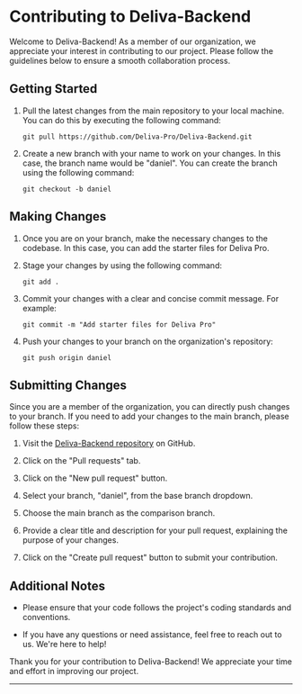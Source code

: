 # Contributing to Deliva-Backend

Welcome to Deliva-Backend! As a member of our organization, we appreciate your interest in contributing to our project. Please follow the guidelines below to ensure a smooth collaboration process.

## Getting Started

1. Pull the latest changes from the main repository to your local machine. You can do this by executing the following command:

   ```
   git pull https://github.com/Deliva-Pro/Deliva-Backend.git
   ```

2. Create a new branch with your name to work on your changes. In this case, the branch name would be "daniel". You can create the branch using the following command:

   ```
   git checkout -b daniel
   ```

## Making Changes

1. Once you are on your branch, make the necessary changes to the codebase. In this case, you can add the starter files for Deliva Pro.

2. Stage your changes by using the following command:

   ```
   git add .
   ```

3. Commit your changes with a clear and concise commit message. For example:

   ```
   git commit -m "Add starter files for Deliva Pro"
   ```

4. Push your changes to your branch on the organization's repository:

   ```
   git push origin daniel
   ```

## Submitting Changes

Since you are a member of the organization, you can directly push changes to your branch. If you need to add your changes to the main branch, please follow these steps:

1. Visit the [Deliva-Backend repository](https://github.com/Deliva-Pro/Deliva-Backend) on GitHub.

2. Click on the "Pull requests" tab.

3. Click on the "New pull request" button.

4. Select your branch, "daniel", from the base branch dropdown.

5. Choose the main branch as the comparison branch.

6. Provide a clear title and description for your pull request, explaining the purpose of your changes.

7. Click on the "Create pull request" button to submit your contribution.

## Additional Notes

- Please ensure that your code follows the project's coding standards and conventions.

- If you have any questions or need assistance, feel free to reach out to us. We're here to help!

Thank you for your contribution to Deliva-Backend! We appreciate your time and effort in improving our project.

---